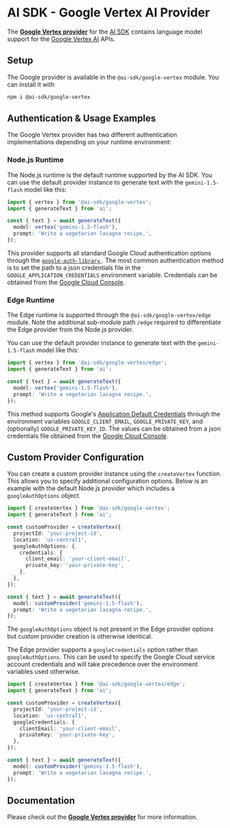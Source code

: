 # AI SDK - Google Vertex AI Provider

The **[Google Vertex provider](https://sdk.vercel.ai/providers/ai-sdk-providers/google-vertex)** for the [AI SDK](https://sdk.vercel.ai/docs) contains language model support for the [Google Vertex AI](https://cloud.google.com/vertex-ai) APIs.

## Setup

The Google provider is available in the `@ai-sdk/google-vertex` module. You can install it with

```bash
npm i @ai-sdk/google-vertex
```

## Authentication & Usage Examples

The Google Vertex provider has two different authentication implementations depending on your runtime environment:

### Node.js Runtime

The Node.js runtime is the default runtime supported by the AI SDK. You can use the default provider instance to generate text with the `gemini-1.5-flash` model like this:

```ts
import { vertex } from '@ai-sdk/google-vertex';
import { generateText } from 'ai';

const { text } = await generateText({
  model: vertex('gemini-1.5-flash'),
  prompt: 'Write a vegetarian lasagna recipe.',
});
```

This provider supports all standard Google Cloud authentication options through the [`google-auth-library` ](https://github.com/googleapis/google-auth-library-nodejs?tab=readme-ov-file#ways-to-authenticate). The most common authentication method is to set the path to a json credentials file in the `GOOGLE_APPLICATION_CREDENTIALS` environment variable. Credentials can be obtained from the [Google Cloud Console](https://console.cloud.google.com/apis/credentials).

### Edge Runtime

The Edge runtime is supported through the `@ai-sdk/google-vertex/edge` module. Note the additional sub-module path `/edge` required to differentiate the Edge provider from the Node.js provider.

You can use the default provider instance to generate text with the `gemini-1.5-flash` model like this:

```ts
import { vertex } from '@ai-sdk/google-vertex/edge';
import { generateText } from 'ai';

const { text } = await generateText({
  model: vertex('gemini-1.5-flash'),
  prompt: 'Write a vegetarian lasagna recipe.',
});
```

This method supports Google's [Application Default Credentials](https://github.com/googleapis/google-auth-library-nodejs?tab=readme-ov-file#application-default-credentials) through the environment variables `GOOGLE_CLIENT_EMAIL`, `GOOGLE_PRIVATE_KEY`, and (optionally) `GOOGLE_PRIVATE_KEY_ID`. The values can be obtained from a json credentials file obtained from the [Google Cloud Console](https://console.cloud.google.com/apis/credentials).

## Custom Provider Configuration

You can create a custom provider instance using the `createVertex` function. This allows you to specify additional configuration options. Below is an example with the default Node.js provider which includes a `googleAuthOptions` object.

```ts
import { createVertex } from '@ai-sdk/google-vertex';
import { generateText } from 'ai';

const customProvider = createVertex({
  projectId: 'your-project-id',
  location: 'us-central1',
  googleAuthOptions: {
    credentials: {
      client_email: 'your-client-email',
      private_key: 'your-private-key',
    },
  },
});

const { text } = await generateText({
  model: customProvider('gemini-1.5-flash'),
  prompt: 'Write a vegetarian lasagna recipe.',
});
```

The `googleAuthOptions` object is not present in the Edge provider options but custom provider creation is otherwise identical.

The Edge provider supports a `googleCredentials` option rather than `googleAuthOptions`. This can be used to specify the Google Cloud service account credentials and will take precedence over the environment variables used otherwise.

```ts
import { createVertex } from '@ai-sdk/google-vertex/edge';
import { generateText } from 'ai';

const customProvider = createVertex({
  projectId: 'your-project-id',
  location: 'us-central1',
  googleCredentials: {
    clientEmail: 'your-client-email',
    privateKey: 'your-private-key',
  },
});

const { text } = await generateText({
  model: customProvider('gemini-1.5-flash'),
  prompt: 'Write a vegetarian lasagna recipe.',
});
```

## Documentation

Please check out the **[Google Vertex provider](https://sdk.vercel.ai/providers/ai-sdk-providers/google-vertex)** for more information.
